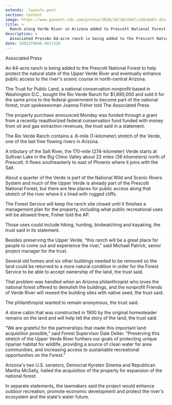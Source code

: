 ```yaml
--- 
extends: _layouts.post 
section: content 
image: https://www.gannett-cdn.com/presto/2020/10/10/USAT/a28c0a63-42af-4f3f-a4ac-b08d8cca1d45-AP_Verde_River_Forest_Expansion.jpg?crop=3599,2025,x0,y183&width=3200&height=1801&format=pjpg&auto=webp 
title: > 
  Ranch along Verde River in Arizona added to Prescott National Forest 
description: > 
  Associated PressAn 84-acre ranch is being added to the Prescott National Forest to help protect the natural state of the Upper Verde River and eventually enhance public access to the river's scenic course in north-central Arizona.The Trust for Public Land, a national conservation nonprofit based in Washington D.C., bought the Rio Verde Ranch for $1,690,000 and sold it for the same price to the federal government to become part of the national forest, trust spokeswoman Joanna Fisher told The Associated Press.The Rio Verde Ranch contains a .6-mile (1-kilometer) stretch of the Verde, one of the last free flowing rivers in Arizona.Besides preserving the Upper Verde, “this ranch will be a great place for people to come out and experience the river," said Michael Patrick, senior project manager for the trust.That problem was handled when an Arizona philanthropist who loves the national forest offered to demolish the buildings, and the nonprofit Friends of Verde River will reseed the building sites with native seed, the trust said. 
date: 1602376046.4871328 
--- 
```

Associated Press

An 84-acre ranch is being added to the Prescott National Forest to help protect the natural state of the Upper Verde River and eventually enhance public access to the river's scenic course in north-central Arizona.

The Trust for Public Land, a national conservation nonprofit based in Washington D.C., bought the Rio Verde Ranch for $1,690,000 and sold it for the same price to the federal government to become part of the national forest, trust spokeswoman Joanna Fisher told The Associated Press.

The property purchase announced Monday was funded through a grant from a recently reauthorized federal conservation fund funded with money from oil and gas extraction revenues, the trust said in a statement.

The Rio Verde Ranch contains a .6-mile (1-kilometer) stretch of the Verde, one of the last free flowing rivers in Arizona.

A tributary of the Salt River, the 170-mile (274-kilometer) Verde starts at Sullivan Lake in the Big Chino Valley about 22 miles (36 kilometers) north of Prescott. It flows southeasterly to east of Phoenix where it joins with the Salt.

About a quarter of the Verde is part of the National Wild and Scenic Rivers System and much of the Upper Verde is already part of the Prescott National Forest, but there are few places for public access along that stretch of the river where it s lined with rugged cliffs.

The Forest Service will keep the ranch site closed until it finishes a management plan for the property, including what public recreational uses will be allowed there, Fisher told the AP.

Those uses could include hiking, hunting, birdwatching and kayaking, the trust said in its statement.

Besides preserving the Upper Verde, “this ranch will be a great place for people to come out and experience the river," said Michael Patrick, senior project manager for the trust.

Several old homes and six other buildings needed to be removed so the land could be returned to a more natural condition in order for the Forest Service to be able to accept ownership of the land, the trust said.

That problem was handled when an Arizona philanthropist who loves the national forest offered to demolish the buildings, and the nonprofit Friends of Verde River will reseed the building sites with native seed, the trust said.

The philanthropist wanted to remain anonymous, the trust said.

A stone cabin that was constructed in 1900 by the original homesteader remains on the land and will help tell the story of the land, the trust said.

“We are grateful for the partnerships that made this important land acquisition possible,” said Forest Supervisor Dale Deiter. “Preserving this stretch of the Upper Verde River furthers our goals of protecting unique riparian habitat for wildlife, providing a source of clean water for area communities, and increasing access to sustainable recreational opportunities on the Forest.”

Arizona's two U.S. senators, Democrat Kyrsten Sinema and Republican Martha McSally, hailed the acquisition of the property for expansion of the national forest.

In separate statements, the lawmakers said the project would enhance outdoor recreation, promote economic development and protect the river's ecosystem and the state's water future.